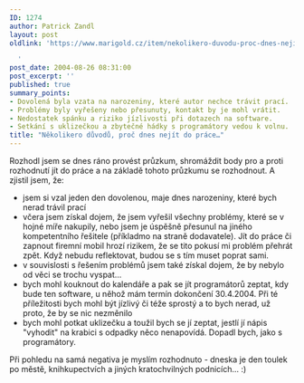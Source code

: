 ```yaml
---
ID: 1274
author: Patrick Zandl
layout: post
oldlink: 'https://www.marigold.cz/item/nekolikero-duvodu-proc-dnes-nejit-do-prace

  '
post_date: 2004-08-26 08:31:00
post_excerpt: ''
published: true
summary_points:
- Dovolená byla vzata na narozeniny, které autor nechce trávit prací.
- Problémy byly vyřešeny nebo přesunuty, kontakt by je mohl vrátit.
- Nedostatek spánku a riziko jízlivosti při dotazech na software.
- Setkání s uklizečkou a zbytečné hádky s programátory vedou k volnu.
title: "Několikero důvodů, proč dnes nejít do práce…"
---
```


<p>
Rozhodl jsem se dnes ráno provést průzkum, shromáždit body pro a proti rozhodnutí jít do práce a na základě tohoto průzkumu se rozhodnout. A zjistil jsem, že:</p>

<ul>
<li>jsem si vzal jeden den dovolenou, maje dnes narozeniny, které bych nerad trávil prací</li>
<li>včera jsem získal dojem, že jsem vyřešil všechny problémy, které se v hojné míře nakupily, nebo jsem je úspěšně přesunul na jiného kompetentního řešitele (příkladmo na straně dodavatele). Jít do práce či zapnout firemní mobil hrozí rizikem, že se tito pokusí mi problém přehrát zpět. Když nebudu reflektovat, budou se s tím muset poprat sami.</li>
<li>v souvislosti s řešením problémů jsem také získal dojem, že by nebylo od věci se trochu vyspat...</li>
<li>bych mohl kouknout do kalendáře a pak se jít programátorů zeptat, kdy bude ten software, u něhož mám termín dokončení 30.4.2004. Při té příležitosti bych mohl být jízlivý či téže sprostý a to bych nerad, už proto, že by se nic nezměnilo</li>
<li>bych mohl potkat uklizečku a toužil bych se jí zeptat, jestlí jí nápis "vyhodit" na krabici s odpadky něco nenapovídá. Dopadl bych, jako s programátory. </li>
</ul>
<p>
Při pohledu na samá negativa je myslím rozhodnuto - dneska je den toulek po městě, knihkupectvích a jiných kratochvilných podnicích... :)</p>